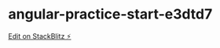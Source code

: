 # angular-practice-start-e3dtd7

[Edit on StackBlitz ⚡️](https://stackblitz.com/edit/angular-practice-start-e3dtd7)